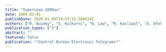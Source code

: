 ```yaml
---
title: "Supernova 2009av"
date: 2009-03-01
publishDate: 2020-01-09T19:57:15.580619Z
authors: ["R. Quimby", "S. Kulkarni", "N. Law", "M. Kasliwal", "E. Ofek", "P. Nugent", "I. Arcavi", "L. Bildsten", "J. Bloom", "J. Brewer", "T. Brown", "S. B. Cenko", "D. Ciardi", "E. Croner", "R. Dekany", "G. Djorgovski", "A. V. Filippenko", "D. Fox", "A. Gal-Yam", "C. Grillmair", "D. Hale", "N. Hamam", "D. Helfand", "G. Helou", "I. Hook", "A. Howell", "J. Jacobsen", "M. Kiewe", "R. Laher", "A. Mahabal", "S. Mattingly", "J. Patterson", "H. Perets", "S. Perlmutter", "A. Pickles", "D. Poznanski", "A. Rau", "G. Rahmer", "W. Reach", "W. Rosing", "M. Shara", "R. Smith", "D. Starr", "M. Sullivan", "J. Surace", "R. Thomas", "V. Velur"]
publication_types: ["2"]
abstract: ""
featured: false
publication: "*Central Bureau Electronic Telegrams*"
---
```


